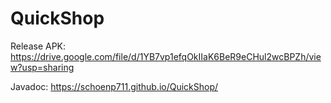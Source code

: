 # QuickShop



Release APK: https://drive.google.com/file/d/1YB7vp1efqOkIIaK6BeR9eCHul2wcBPZh/view?usp=sharing

Javadoc: https://schoenp711.github.io/QuickShop/
